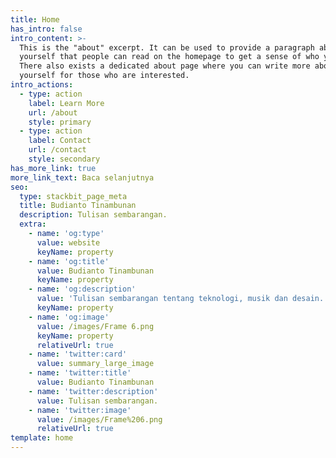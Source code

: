 ```yaml
---
title: Home
has_intro: false
intro_content: >-
  This is the "about" excerpt. It can be used to provide a paragraph about
  yourself that people can read on the homepage to get a sense of who you are.
  There also exists a dedicated about page where you can write more about
  yourself for those who are interested.
intro_actions:
  - type: action
    label: Learn More
    url: /about
    style: primary
  - type: action
    label: Contact
    url: /contact
    style: secondary
has_more_link: true
more_link_text: Baca selanjutnya
seo:
  type: stackbit_page_meta
  title: Budianto Tinambunan
  description: Tulisan sembarangan.
  extra:
    - name: 'og:type'
      value: website
      keyName: property
    - name: 'og:title'
      value: Budianto Tinambunan
      keyName: property
    - name: 'og:description'
      value: 'Tulisan sembarangan tentang teknologi, musik dan desain.'
      keyName: property
    - name: 'og:image'
      value: /images/Frame 6.png
      keyName: property
      relativeUrl: true
    - name: 'twitter:card'
      value: summary_large_image
    - name: 'twitter:title'
      value: Budianto Tinambunan
    - name: 'twitter:description'
      value: Tulisan sembarangan.
    - name: 'twitter:image'
      value: /images/Frame%206.png
      relativeUrl: true
template: home
---
```


